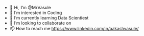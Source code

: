 - 👋 Hi, I’m @MrVasule
- 👀 I’m interested in Coding
- 🌱 I’m currently learning Data Scientiest
- 💞️ I’m looking to collaborate on 
- 📫 How to reach me  https://www.linkedin.com/in/aakashvasule/

<!---
MrVasule/MrVasule is a ✨ special ✨ repository because its `README.md` (this file) appears on your GitHub profile.
You can click the Preview link to take a look at your changes.
--->
